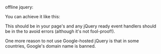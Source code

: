 offline jquery:

You can achieve it like this:

<script src="//ajax.googleapis.com/ajax/libs/jquery/1.2.6/jquery.min.js"></script>
<script>if (!window.jQuery) { document.write('<script src="/path/to/your/jquery"><\/script>'); }
</script>

<script src="//ajax.googleapis.com/ajax/libs/jquery/1.7.2/jquery.min.js"></script>
<script>window.jQuery || document.write('<script src="path/to/your/jquery"><\/script>')</script>

This should be in your page's <head> and any jQuery ready event handlers should be in the <body> to avoid errors (although it's not fool-proof!).

One more reason to not use Google-hosted jQuery is that in some countries, Google's domain name is banned.
